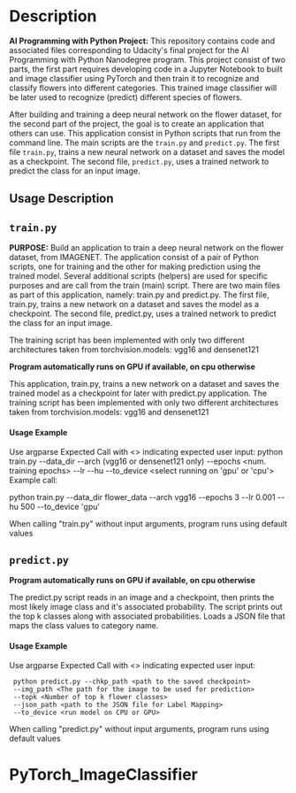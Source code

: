 # Description
**AI Programming with Python Project:** This repository contains code and associated files corresponding to Udacity's final project for the AI Programming with Python Nanodegree program. This project consist of two parts, the first part requires developing code in a Jupyter Notebook to built and image classifier using PyTorch and then train it to recognize and classify flowers into different categories. This trained image classifier will be later used to recognize (predict) different species of flowers.

After building and training a deep neural network on the flower dataset, for the second part of the project, the goal is to create an application that others can use. This application consist in Python scripts that run from the command line. The main scripts are the `train.py` and `predict.py`. The first file `train.py`, trains a new neural network on a dataset and saves the model as a checkpoint. The second file, `predict.py`, uses a trained network to predict the class for an input image.

## Usage Description
## `train.py`
**PURPOSE:** Build an application to train a deep neural network on the flower dataset, from IMAGENET. The application consist of a pair of Python scripts, one for training and the other for making prediction using the trained model. Several additional scripts (helpers) are used for specific purposes and are call from the train (main) script. There are two main files as part of this application, namely: train.py and predict.py. The first file, train.py, trains a new network on a dataset and saves the model as a checkpoint. The second file, predict.py, uses a trained network to predict the class for an input image.

The training script has been implemented with only two different architectures taken from torchvision.models: vgg16 and densenet121

**Program automatically runs on GPU if available, on cpu otherwise**

This application, train.py, trains a new network on a dataset and saves the trained
model as a checkpoint for later with predict.py application.
The training script has been implemented with only two different architectures
taken from torchvision.models: vgg16 and densenet121

#### Usage Example
Use argparse Expected Call with <> indicating expected user input:
     python train.py --data_dir <directory with images> --arch <model> (vgg16 or densenet121 only)
            --epochs <num. training epochs> --lr <learning rate> --hu <hidden units>
            --to_device <select running on 'gpu' or 'cpu'>
 Example call:

  python train.py --data_dir flower_data --arch vgg16 --epochs 3 --lr 0.001 --hu 500 --to_device 'gpu'

When calling "train.py" without input arguments, program runs using default values

## `predict.py`
**Program automatically runs on GPU if available, on cpu otherwise**

The predict.py script reads in an image and a checkpoint,  then prints the most likely image class and it's associated probability.
The script prints out the top k classes along with associated probabilities. Loads a JSON file that maps the class values to category name.

#### Usage Example
Use argparse Expected Call with <> indicating expected user input:

     python predict.py --chkp_path <path to the saved checkpoint>
     --img_path <The path for the image to be used for prediction>
     --topk <Number of top k flower classes>
     --json_path <path to the JSON file for Label Mapping>
     --to_device <run model on CPU or GPU>

When calling "predict.py" without input arguments, program runs using default values
# PyTorch_ImageClassifier

